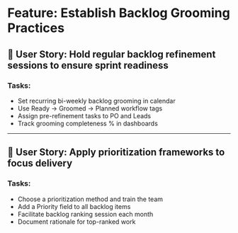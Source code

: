 # Feature: Establish Backlog Grooming Practices

## 🧩 User Story: Hold regular backlog refinement sessions to ensure sprint readiness

### Tasks:
- Set recurring bi-weekly backlog grooming in calendar
- Use Ready → Groomed → Planned workflow tags
- Assign pre-refinement tasks to PO and Leads
- Track grooming completeness % in dashboards

---

## 🧩 User Story: Apply prioritization frameworks to focus delivery

### Tasks:
- Choose a prioritization method and train the team
- Add a Priority field to all backlog items
- Facilitate backlog ranking session each month
- Document rationale for top-ranked work